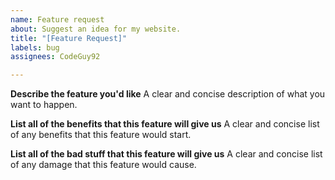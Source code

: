 ```yaml
---
name: Feature request
about: Suggest an idea for my website.
title: "[Feature Request]"
labels: bug
assignees: CodeGuy92

---
```


**Describe the feature you'd like**
A clear and concise description of what you want to happen.

**List all of the benefits that this feature will give us**
A clear and concise list of any benefits that this feature would start.

**List all of the bad stuff that this feature will give us**
A clear and concise list of any damage that this feature would cause.
